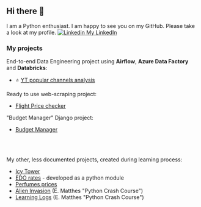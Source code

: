 ## Hi there 👋

I am a Python enthusiast. I am happy to see you on my GitHub. Please take a look at my profile.
[![Linkedin](https://i.stack.imgur.com/gVE0j.png) My LinkedIn](https://www.linkedin.com/in/maciejolszanski)



### My projects
End-to-end Data Engineering project using **Airflow**, **Azure Data Factory** and **Databricks**:
* ⭐ [YT popular channels analysis](https://github.com/maciejolszanski/YT-channels-analysis)

Ready to use web-scraping project:
* [Flight Price checker](https://github.com/maciejolszanski/Flight_price_checker)

"Budget Manager" Django project:
* [Budget Manager](https://github.com/maciejolszanski/Budget_manager)

   
</br>
</br>
   
   
My other, less documented projects, created during learning process:
* [Icy Tower](https://github.com/maciejolszanski/Icy_Tower)
* [EDO rates](https://github.com/maciejolszanski/EDO_rates) - developed as a python module
* [Perfumes prices](https://github.com/maciejolszanski/Web_scraping_perfumes_prices)
* [Alien Invasion](https://github.com/maciejolszanski/Alien_Invasion_development) (E. Matthes "Python Crash Course")
* [Learning Logs](https://github.com/maciejolszanski/Learning_Logs) (E. Matthes "Python Crash Course")



<!-- This shows my most used languages
[![Top Langs](https://github-readme-stats.vercel.app/api/top-langs/?username=maciejolszanski)](https://github.com/anuraghazra/github-readme-stats)

 -->
<!--
**maciejolszanski/maciejolszanski** is a ✨ _special_ ✨ repository because its `README.md` (this file) appears on your GitHub profile.

Here are some ideas to get you started:

- 🔭 I’m currently working on ...
- 🌱 I’m currently learning ...
- 👯 I’m looking to collaborate on ...
- 🤔 I’m looking for help with ...
- 💬 Ask me about ...
- 📫 How to reach me: ...
- 😄 Pronouns: ...
- ⚡ Fun fact: ...
-->
